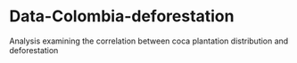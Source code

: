 # Data-Colombia-deforestation
Analysis examining the correlation between coca plantation distribution and deforestation
